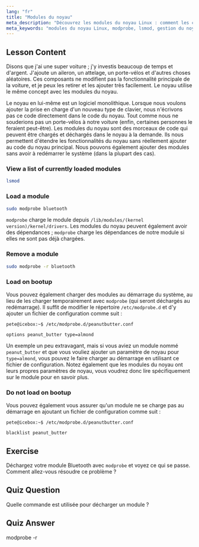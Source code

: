 ```yaml
---
lang: "fr"
title: "Modules du noyau"
meta_description: "Découvrez les modules du noyau Linux : comment les charger, les décharger et les gérer. Comprenez les commandes `modprobe` et `lsmod` pour étendre les fonctionnalités du noyau. Commencez votre parcours Linux !"
meta_keywords: "modules du noyau Linux, modprobe, lsmod, gestion du noyau, tutoriel Linux, Linux pour débutants, guide Linux"
---
```


## Lesson Content

Disons que j'ai une super voiture ; j'y investis beaucoup de temps et d'argent. J'ajoute un aileron, un attelage, un porte-vélos et d'autres choses aléatoires. Ces composants ne modifient pas la fonctionnalité principale de la voiture, et je peux les retirer et les ajouter très facilement. Le noyau utilise le même concept avec les modules du noyau.

Le noyau en lui-même est un logiciel monolithique. Lorsque nous voulons ajouter la prise en charge d'un nouveau type de clavier, nous n'écrivons pas ce code directement dans le code du noyau. Tout comme nous ne souderions pas un porte-vélos à notre voiture (enfin, certaines personnes le feraient peut-être). Les modules du noyau sont des morceaux de code qui peuvent être chargés et déchargés dans le noyau à la demande. Ils nous permettent d'étendre les fonctionnalités du noyau sans réellement ajouter au code du noyau principal. Nous pouvons également ajouter des modules sans avoir à redémarrer le système (dans la plupart des cas).

### View a list of currently loaded modules

```bash
lsmod
```

### Load a module

```bash
sudo modprobe bluetooth
```

`modprobe` charge le module depuis `/lib/modules/(kernel version)/kernel/drivers`. Les modules du noyau peuvent également avoir des dépendances ; `modprobe` charge les dépendances de notre module si elles ne sont pas déjà chargées.

### Remove a module

```bash
sudo modprobe -r bluetooth
```

### Load on bootup

Vous pouvez également charger des modules au démarrage du système, au lieu de les charger temporairement avec `modprobe` (qui seront déchargés au redémarrage). Il suffit de modifier le répertoire `/etc/modprobe.d` et d'y ajouter un fichier de configuration comme suit :

```plaintext
pete@icebox:~$ /etc/modprobe.d/peanutbutter.conf

options peanut_butter type=almond
```

Un exemple un peu extravagant, mais si vous aviez un module nommé `peanut_butter` et que vous vouliez ajouter un paramètre de noyau pour `type=almond`, vous pouvez le faire charger au démarrage en utilisant ce fichier de configuration. Notez également que les modules du noyau ont leurs propres paramètres de noyau, vous voudrez donc lire spécifiquement sur le module pour en savoir plus.

### Do not load on bootup

Vous pouvez également vous assurer qu'un module ne se charge pas au démarrage en ajoutant un fichier de configuration comme suit :

```plaintext
pete@icebox:~$ /etc/modprobe.d/peanutbutter.conf

blacklist peanut_butter
```

## Exercise

Déchargez votre module Bluetooth avec `modprobe` et voyez ce qui se passe. Comment allez-vous résoudre ce problème ?

## Quiz Question

Quelle commande est utilisée pour décharger un module ?

## Quiz Answer

modprobe -r
